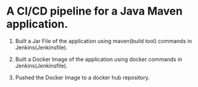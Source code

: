 # A CI/CD pipeline for a Java Maven application.

1. Built a Jar File of the application using maven(build tool) commands in Jenkins(Jenkinsfile).

2. Built a Docker Image of the application using docker commands in Jenkins(Jenkinsfile). 

3. Pushed the Docker Image to a docker hub repository. 
